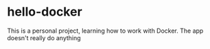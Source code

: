 # hello-docker
This is a personal project, learning how to work with Docker. The app doesn't really do anything
